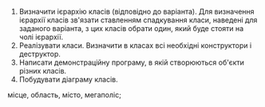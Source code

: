 1. Визначити ієрархію класів (відповідно до варіанта). Для визначення ієрархії класів зв'язати ставленням спадкування класи, наведені для заданого
варіанта, з цих класів обрати один, який буде стояти на чолі ієрархії.
2. Реалізувати класи. Визначити в класах всі необхідні конструктори і
деструктор.
3. Написати демонстраційну програму, в якій створюються об'єкти різних
класів.
4. Побудувати діаграму класів.

місце, область, місто, мегаполіс; 
